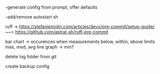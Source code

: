-generate config from prompt, offer defaults

-add/remove autostart sh

ruff -> https://stefaniemolin.com/articles/devx/pre-commit/setup-guide/ ~~> https://github.com/astral-sh/ruff-pre-commit

bar chart -> occurences when measurements below, within, above limits
max, med, avg line graph -> min?

delete log folder from git

create backup config